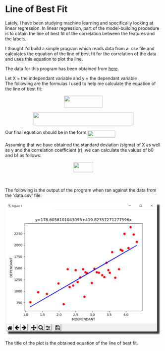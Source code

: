 # Line of Best Fit

Lately, I have been studying machine learning and specifically looking at linear regression. In linear regression, part of the model-building procedure is to obtain the line of best fit of the correlation between the features and the labels.

I thought I'd build a simple program which reads data from a .csv file and calculates the equation of the line of best fit for the correlation of the data and uses this equation to plot the line.

The data for this program has been obtained from [here](https://zeescorrelationstudy.weebly.com/).

Let X = the independant variable and y = the dependant variable  
The following are the formulas I used to help me calculate the equation of the line of best fit:

<p align="center"><img src="/tex/eb3a5a74038c45aea699e178be46785d.svg?invert_in_darkmode&sanitize=true" align=middle width=124.04194274999999pt height=39.452455349999994pt/></p>

<p align="center"><img src="/tex/cb55d22cab5d700699ea9004e21bd925.svg?invert_in_darkmode&sanitize=true" align=middle width=323.47576964999996pt height=42.024892799999996pt/></p>

Our final equation should be in the form <img src="/tex/b4e68edcfd54c56d10b73a26a2faef8b.svg?invert_in_darkmode&sanitize=true" align=middle width=88.91152214999998pt height=22.831056599999986pt/>

Assuming that we have obtained the standard deviation (sigma) of X as well as y and the correlation coefficient (r), we can calculate the values of b0 and b1 as follows:

<p align="center"><img src="/tex/a8ea54addcf0aac7676ec5bad03c55c5.svg?invert_in_darkmode&sanitize=true" align=middle width=63.861791399999994pt height=31.939908pt/></p>

<p align="center"><img src="/tex/b9cfb5cace9eca4c4da2812e718c4940.svg?invert_in_darkmode&sanitize=true" align=middle width=88.91152215pt height=14.611878599999999pt/></p>

The following is the output of the program when ran against the data from the 'data.csv' file:

<p align="center"><img width=500, src=https://github.com/hamza-mughees/Line-of-Best-Fit/blob/master/output.png></p>

The title of the plot is the obtained equation of the line of best fit.
